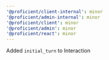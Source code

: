 ```yaml
---
'@proficient/client-internal': minor
'@proficient/admin-internal': minor
'@proficient/client': minor
'@proficient/admin': minor
'@proficient/react': minor
---
```


Added `initial_turn` to Interaction
